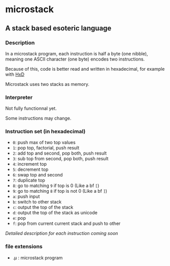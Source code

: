 # microstack
## A stack based esoteric language

### Description

In a microstack program, each instruction is half a byte (one nibble), meaning one ASCII character (one byte) encodes two instructions.

Because of this, code is better read and written in hexadecimal, for example with [HxD](https://mh-nexus.de/en/hxd/)

Microstack uses two stacks as memory.

### Interpreter

Not fully functionnal yet.

Some instructions may change.

### Instruction set (in hexadecimal)

- `0`: push max of two top values
- `1`: pop top, factorial, push result
- `2`: add top and second, pop both, push result
- `3`: sub top from second, pop both, push result
- `4`: increment top
- `5`: decrement top
- `6`: swap top and second
- `7`: duplicate top
- `8`: go to matching `9` if top is 0 (Like a bf `[`)
- `9`: go to matching `8` if top is not 0 (Like a bf `]`)
- `a`: push input
- `b`: switch to other stack
- `c`: output the top of the stack
- `d`: output the top of the stack as unicode
- `e`: pop
- `f`: pop from current current stack and push to other

*Detailed description for each instruction coming soon*

### file extensions
- .µ    : microstack program
